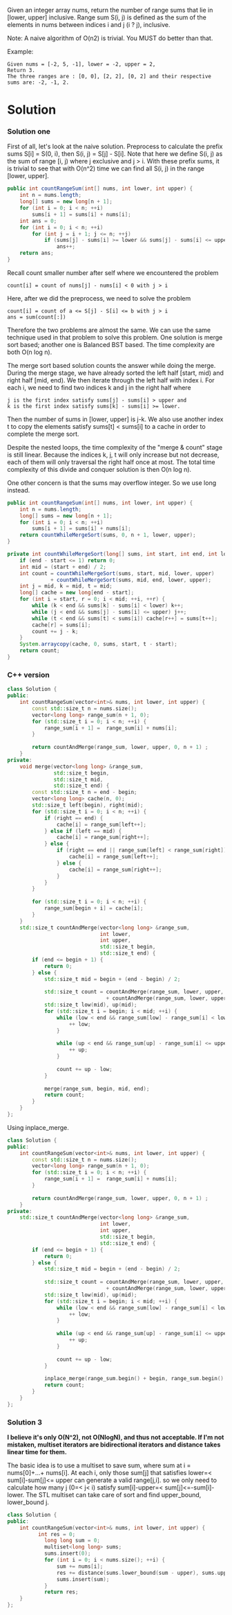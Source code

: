 Given an integer array nums, return the number of range sums that lie in [lower, upper] inclusive.
Range sum S(i, j) is defined as the sum of the elements in nums between indices i and j (i ? j), inclusive.

Note:
A naive algorithm of O(n2) is trivial. You MUST do better than that.

Example:
```
Given nums = [-2, 5, -1], lower = -2, upper = 2,
Return 3.
The three ranges are : [0, 0], [2, 2], [0, 2] and their respective sums are: -2, -1, 2.
```

# Solution

### Solution one

First of all, let's look at the naive solution. Preprocess to calculate the prefix sums S[i] = S(0, i), then S(i, j) = S[j] - S[i]. Note that here we define S(i, j) as the sum of range [i, j) where j exclusive and j > i. With these prefix sums, it is trivial to see that with O(n^2) time we can find all S(i, j) in the range [lower, upper].

```java
public int countRangeSum(int[] nums, int lower, int upper) {
    int n = nums.length;
    long[] sums = new long[n + 1];
    for (int i = 0; i < n; ++i)
        sums[i + 1] = sums[i] + nums[i];
    int ans = 0;
    for (int i = 0; i < n; ++i)
        for (int j = i + 1; j <= n; ++j)
            if (sums[j] - sums[i] >= lower && sums[j] - sums[i] <= upper)
                ans++;
    return ans;
}
```

Recall count smaller number after self where we encountered the problem

```
count[i] = count of nums[j] - nums[i] < 0 with j > i
```

Here, after we did the preprocess, we need to solve the problem

```
count[i] = count of a <= S[j] - S[i] <= b with j > i
ans = sum(count[:])
```

Therefore the two problems are almost the same. We can use the same technique used in that problem to solve this problem. One solution is merge sort based; another one is Balanced BST based. The time complexity are both O(n log n).

The merge sort based solution counts the answer while doing the merge. During the merge stage, we have already sorted the left half [start, mid) and right half [mid, end). We then iterate through the left half with index i. For each i, we need to find two indices k and j in the right half where

```
j is the first index satisfy sums[j] - sums[i] > upper and
k is the first index satisfy sums[k] - sums[i] >= lower.
```

Then the number of sums in [lower, upper] is j-k. We also use another index t to copy the elements satisfy sums[t] < sums[i] to a cache in order to complete the merge sort.

Despite the nested loops, the time complexity of the "merge & count" stage is still linear. Because the indices k, j, t will only increase but not decrease, each of them will only traversal the right half once at most. The total time complexity of this divide and conquer solution is then O(n log n).

One other concern is that the sums may overflow integer. So we use long instead.

```java
public int countRangeSum(int[] nums, int lower, int upper) {
    int n = nums.length;
    long[] sums = new long[n + 1];
    for (int i = 0; i < n; ++i)
        sums[i + 1] = sums[i] + nums[i];
    return countWhileMergeSort(sums, 0, n + 1, lower, upper);
}

private int countWhileMergeSort(long[] sums, int start, int end, int lower, int upper) {
    if (end - start <= 1) return 0;
    int mid = (start + end) / 2;
    int count = countWhileMergeSort(sums, start, mid, lower, upper) 
              + countWhileMergeSort(sums, mid, end, lower, upper);
    int j = mid, k = mid, t = mid;
    long[] cache = new long[end - start];
    for (int i = start, r = 0; i < mid; ++i, ++r) {
        while (k < end && sums[k] - sums[i] < lower) k++;
        while (j < end && sums[j] - sums[i] <= upper) j++;
        while (t < end && sums[t] < sums[i]) cache[r++] = sums[t++];
        cache[r] = sums[i];
        count += j - k;
    }
    System.arraycopy(cache, 0, sums, start, t - start);
    return count;
}
```

### C++ version

```cpp
class Solution {
public:
    int countRangeSum(vector<int>& nums, int lower, int upper) {
        const std::size_t n = nums.size();
        vector<long long> range_sum(n + 1, 0);
        for (std::size_t i = 0; i < n; ++i) {
            range_sum[i + 1] =  range_sum[i] + nums[i];
        }
        
        return countAndMerge(range_sum, lower, upper, 0, n + 1) ;
    }
private:
    void merge(vector<long long> &range_sum, 
               std::size_t begin,
               std::size_t mid,
               std::size_t end) {
        const std::size_t n = end - begin;
        vector<long long> cache(n, 0);
        std::size_t left(begin), right(mid);
        for (std::size_t i = 0; i < n; ++i) {
            if (right == end) {
                cache[i] = range_sum[left++];
            } else if (left == mid) {
                cache[i] = range_sum[right++];
            } else {
                if (right == end || range_sum[left] < range_sum[right]) {
                    cache[i] = range_sum[left++];
                } else {
                    cache[i] = range_sum[right++];
                }
            }
        }
        
        for (std::size_t i = 0; i < n; ++i) {
            range_sum[begin + i] = cache[i];
        }
    }
    std::size_t countAndMerge(vector<long long> &range_sum, 
                              int lower, 
                              int upper,
                              std::size_t begin, 
                              std::size_t end) {
        if (end <= begin + 1) {
            return 0;
        } else {
            std::size_t mid = begin + (end - begin) / 2;
            
            std::size_t count = countAndMerge(range_sum, lower, upper, begin, mid) 
                                + countAndMerge(range_sum, lower, upper, mid, end);
            std::size_t low(mid), up(mid);
            for (std::size_t i = begin; i < mid; ++i) {
                while (low < end && range_sum[low] - range_sum[i] < lower) {
                    ++ low;
                }
                
                while (up < end && range_sum[up] - range_sum[i] <= upper) {
                    ++ up;
                }
                
                count += up - low;
            }
            
            merge(range_sum, begin, mid, end);
            return count;
        }
    }
};
```

Using inplace_merge.

```cpp
class Solution {
public:
    int countRangeSum(vector<int>& nums, int lower, int upper) {
        const std::size_t n = nums.size();
        vector<long long> range_sum(n + 1, 0);
        for (std::size_t i = 0; i < n; ++i) {
            range_sum[i + 1] =  range_sum[i] + nums[i];
        }
        
        return countAndMerge(range_sum, lower, upper, 0, n + 1) ;
    }
private:
    std::size_t countAndMerge(vector<long long> &range_sum, 
                              int lower, 
                              int upper,
                              std::size_t begin, 
                              std::size_t end) {
        if (end <= begin + 1) {
            return 0;
        } else {
            std::size_t mid = begin + (end - begin) / 2;
            
            std::size_t count = countAndMerge(range_sum, lower, upper, begin, mid) 
                                + countAndMerge(range_sum, lower, upper, mid, end);
            std::size_t low(mid), up(mid);
            for (std::size_t i = begin; i < mid; ++i) {
                while (low < end && range_sum[low] - range_sum[i] < lower) {
                    ++ low;
                }
                
                while (up < end && range_sum[up] - range_sum[i] <= upper) {
                    ++ up;
                }
                
                count += up - low;
            }
            
            inplace_merge(range_sum.begin() + begin, range_sum.begin() + mid, range_sum.begin() + end);
            return count;
        }
    }
};
```

### Solution 3

__I believe it's only O(N^2), not O(NlogN), and thus not acceptable. If I'm not mistaken, multiset iterators are bidirectional iterators and distance takes linear time for them.__

The basic idea is to use a multiset to save sum, where sum at i = nums[0]+...+ nums[i]. At each i, only those sum[j] that satisfies lower=< sum[i]-sum[j]<= upper can generate a valid range[j,i]. so we only need to calculate how many j (0=< j< i) satisfy sum[i]-upper=< sum[j]<=-sum[i]-lower. The STL multiset can take care of sort and find upper_bound, lower_bound j. 

```cpp
class Solution {
public:
    int countRangeSum(vector<int>& nums, int lower, int upper) {
          int res = 0;
            long long sum = 0;
            multiset<long long> sums;
            sums.insert(0);
            for (int i = 0; i < nums.size(); ++i) {
                sum += nums[i];
                res += distance(sums.lower_bound(sum - upper), sums.upper_bound(sum - lower));
                sums.insert(sum);
            }
            return res;
    }
};
```
